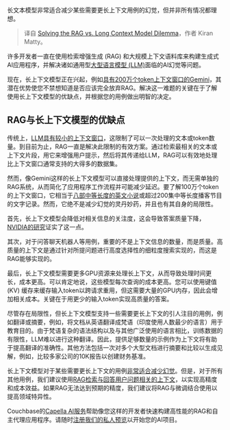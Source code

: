 
<!--
title: 解决RAG与长上下文模型的困境
cover: https://cdn.thenewstack.io/media/2025/01/b2c53656-llm.jpg
-->

长文本模型非常适合减少某些需要更长上下文用例的幻觉，但并非所有情况都理想。

> 译自 [Solving the RAG vs. Long Context Model Dilemma](https://thenewstack.io/solving-the-rag-vs-long-context-model-dilemma/)，作者 Kiran Matty。


许多开发者一直在使用检索增强生成 (RAG) 和大规模上下文语料库来构建生成式AI应用程序，并解决诸如通用型[大型语言模型 (LLM)](https://roadmap.sh/guides/introduction-to-llms)面临的AI幻觉等问题。

现在，长上下文模型正在兴起，例如[具有200万个token上下文窗口的Gemini](https://ai.google.dev/gemini-api/docs/long-context)，其潜在优势使您不禁想知道是否应该完全放弃RAG。解决这一难题的关键在于了解使用长上下文模型的优缺点，并根据您的用例做出明智的决定。

## RAG与长上下文模型的优缺点

传统上，[LLM具有较小的上下文窗口](https://thenewstack.io/do-enormous-llm-context-windows-spell-the-end-of-rag/)，这限制了可以一次处理的文本或token数量。到目前为止，RAG一直是解决此限制的有效方案。通过检索最相关的文本或上下文片段，用它来增强用户提示，然后将其传递给LLM，RAG可以有效地处理比上下文窗口通常支持的大得多的数据集。

然而，像Gemini这样的长上下文模型可以直接处理提供的上下文，而无需单独的RAG系统，从而简化了应用程序工作流程并可能减少延迟。要了解100万个token的上下文窗口，它相当于[八部中等长度的英文小说](https://ai.google.dev/gemini-api/docs/long-context)或超过200集中等长度播客节目的文字记录。然而，它绝不是减少幻觉的灵丹妙药，并且也有其自身的局限性。

首先，长上下文模型会降低对相关信息的关注度，这会导致答案质量下降，[NVIDIA的研究](https://arxiv.org/pdf/2409.01666)证实了这一点。

其次，对于问答聊天机器人等用例，重要的不是上下文信息的数量，而是质量。高质量的上下文是通过针对所提问题进行高度选择性的细粒度搜索实现的，而这是RAG能够实现的。

最后，长上下文模型需要更多GPU资源来处理长上下文，从而导致处理时间更长，成本更高。可以肯定地说，这些模型每次查询的成本更高。您可以使用键值 (KV) 缓存来缓存输入token以跨请求重用，但这需要大量的GPU内存，因此会增加相关成本。关键在于用更少的输入token实现高质量的答案。

尽管存在局限性，但长上下文模型支持一些需要更长上下文的引人注目的用例，例如翻译或摘要，例如，将文档从英语翻译成梵语（印度使用人数最少的语言）用于教育目的。由于梵语复杂的语法结构以及与其他广泛使用的语言相比，训练数据的有限性，LLM难以进行这种翻译。因此，提供足够数量的示例作为上下文将有助于提高翻译的准确性。其他方法包括一次对多个大型文档进行摘要和比较以生成见解，例如，比较多家公司的10K报告以创建财务基准。

长上下文模型对于某些需要更长上下文的用例[非常适合减少幻觉](https://thenewstack.io/how-to-reduce-the-hallucinations-from-large-language-models/)。但是，对于所有其他用例，我们建议使用[RAG检索与回答用户问题相关的上下文](https://thenewstack.io/rag-still-relevant-in-the-era-of-long-context-models/)，以实现高精度和成本效益。如果RAG无法达到预期的精度，我们建议将RAG与微调结合使用以提高领域特异性。

Couchbase的[Capella AI服务](https://www.couchbase.com/products/ai-services/)帮助像您这样的开发者快速构建高性能的RAG和自主代理应用程序。请随时[注册我们的私人预览](https://info.couchbase.com/capella-ai-services-signup)以开始您的AI项目。
